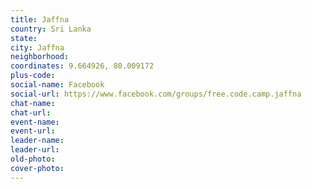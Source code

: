 ```yaml
---
title: Jaffna
country: Sri Lanka
state: 
city: Jaffna
neighborhood: 
coordinates: 9.664926, 80.009172
plus-code:
social-name: Facebook
social-url: https://www.facebook.com/groups/free.code.camp.jaffna
chat-name:
chat-url:
event-name:
event-url:
leader-name:
leader-url:
old-photo: 
cover-photo:
---
```

